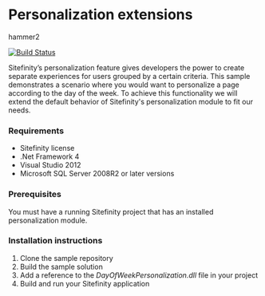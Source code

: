 Personalization extensions
==========================

hammer2

[![Build Status](http://sdk-jenkins-ci.cloudapp.net/buildStatus/icon?job=Telerik.Sitefinity.Samples.PersonalizationExtensions.CI.test)](http://sdk-jenkins-ci.cloudapp.net/job/Telerik.Sitefinity.Samples.PersonalizationExtensions.CI.test/)

Sitefinity’s personalization feature gives developers the power to create separate experiences for users grouped by a certain criteria. This sample demonstrates a scenario where you would want to personalize a page according to the day of the week. To achieve this functionality we will extend the default behavior of Sitefinity's personalization module to fit our needs.


### Requirements

* Sitefinity license
* .Net Framework 4
* Visual Studio 2012
* Microsoft SQL Server 2008R2 or later versions

### Prerequisites

You must have a running Sitefinity project that has an installed personalization module. 

### Installation instructions

1. Clone the sample repository
2. Build the sample solution
3. Add a reference to the *DayOfWeekPersonalization.dll* file in your project
4. Build and run your Sitefinity application
